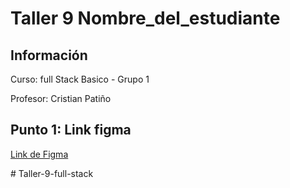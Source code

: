 <h1>Taller 9 Nombre_del_estudiante</h1>

<h2> Información</h2>

<p>Curso: full Stack Basico - Grupo 1</p>
<p>Profesor: Cristian Patiño</p>

<h2> Punto 1: Link figma</h2>

<a href="" target="_blank">Link de Figma</a>

#   T a l l e r - 9 - f u l l - s t a c k  
 